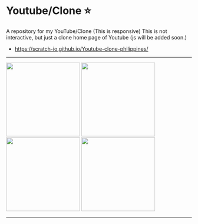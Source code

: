 
# Youtube/Clone ⭐


A repository for my YouTube/Clone
(This is responsive)
This is not interactive, but just a clone home page of Youtube (js will be added soon.)
  - https://scratch-io.github.io/Youtube-clone-philippines/
 <hr>
 
<img src="https://github.com/obstaclenewBuffered/Youtube-Clone/assets/114133634/337e7f65-9cd4-4a13-beb9-bb2c90196cf2"  height=200> 
<img src="https://github.com/obstaclenewBuffered/Youtube-Clone/assets/114133634/a7285371-1682-407c-8cbc-2c7d1f964ea5"  height=200> 
<img src="https://github.com/obstaclenewBuffered/Youtube-Clone/assets/114133634/131000c0-9bca-4608-bbf5-4e42fad684d2"  height=200> 
<img src="https://github.com/obstaclenewBuffered/Youtube-Clone/assets/114133634/131000c0-9bca-4608-bbf5-4e42fad684d2"  height=200> 
<hr
